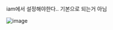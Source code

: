 iam에서 설정해야한다.. 기본으로 되는거 아님

![image](https://user-images.githubusercontent.com/38831314/139610499-6a41be7f-84ec-418f-8e81-9a564ffb62a9.png)
